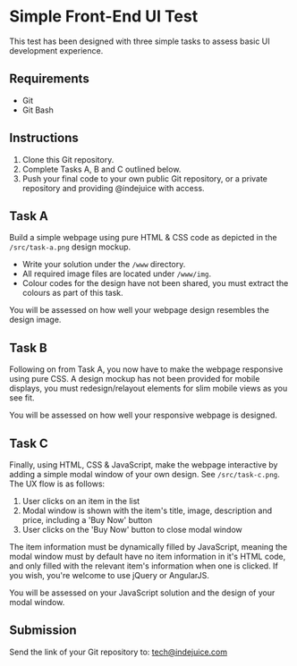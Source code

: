 # Simple Front-End UI Test

This test has been designed with three simple tasks to assess basic UI development experience.

## Requirements

* Git
* Git Bash

## Instructions

1. Clone this Git repository.
2. Complete Tasks A, B and C outlined below.
3. Push your final code to your own public Git repository, or a private repository and providing @indejuice with access.

## Task A

Build a simple webpage using pure HTML & CSS code as depicted in the `/src/task-a.png` design mockup.

* Write your solution under the `/www` directory.
* All required image files are located under `/www/img`.
* Colour codes for the design have not been shared, you must extract the colours as part of this task.

You will be assessed on how well your webpage design resembles the design image.

## Task B

Following on from Task A, you now have to make the webpage responsive using pure CSS. A design mockup has not been provided for mobile displays, you must redesign/relayout elements for slim mobile views as you see fit.

You will be assessed on how well your responsive webpage is designed.

## Task C

Finally, using HTML, CSS & JavaScript, make the webpage interactive by adding a simple modal window of your own design. See `/src/task-c.png`. The UX flow is as follows:

1. User clicks on an item in the list
1. Modal window is shown with the item's title, image, description and price, including a 'Buy Now' button
1. User clicks on the 'Buy Now' button to close modal window

The item information must be dynamically filled by JavaScript, meaning the modal window must by default have no item information in it's HTML code, and only filled with the relevant item's information when one is clicked. If you wish, you're welcome to use jQuery or AngularJS.

You will be assessed on your JavaScript solution and the design of your modal window.

## Submission

Send the link of your Git repository to: tech@indejuice.com